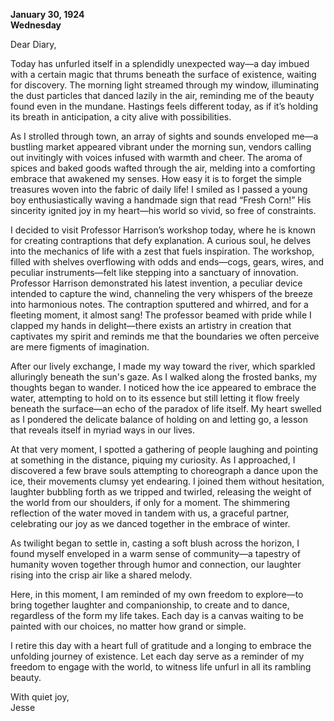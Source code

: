 
**January 30, 1924**  
**Wednesday**  

Dear Diary,  

Today has unfurled itself in a splendidly unexpected way—a day imbued with a certain magic that thrums beneath the surface of existence, waiting for discovery. The morning light streamed through my window, illuminating the dust particles that danced lazily in the air, reminding me of the beauty found even in the mundane. Hastings feels different today, as if it’s holding its breath in anticipation, a city alive with possibilities.

As I strolled through town, an array of sights and sounds enveloped me—a bustling market appeared vibrant under the morning sun, vendors calling out invitingly with voices infused with warmth and cheer. The aroma of spices and baked goods wafted through the air, melding into a comforting embrace that awakened my senses. How easy it is to forget the simple treasures woven into the fabric of daily life! I smiled as I passed a young boy enthusiastically waving a handmade sign that read “Fresh Corn!” His sincerity ignited joy in my heart—his world so vivid, so free of constraints.

I decided to visit Professor Harrison’s workshop today, where he is known for creating contraptions that defy explanation. A curious soul, he delves into the mechanics of life with a zest that fuels inspiration. The workshop, filled with shelves overflowing with odds and ends—cogs, gears, wires, and peculiar instruments—felt like stepping into a sanctuary of innovation. Professor Harrison demonstrated his latest invention, a peculiar device intended to capture the wind, channeling the very whispers of the breeze into harmonious notes. The contraption sputtered and whirred, and for a fleeting moment, it almost sang! The professor beamed with pride while I clapped my hands in delight—there exists an artistry in creation that captivates my spirit and reminds me that the boundaries we often perceive are mere figments of imagination.

After our lively exchange, I made my way toward the river, which sparkled alluringly beneath the sun's gaze. As I walked along the frosted banks, my thoughts began to wander. I noticed how the ice appeared to embrace the water, attempting to hold on to its essence but still letting it flow freely beneath the surface—an echo of the paradox of life itself. My heart swelled as I pondered the delicate balance of holding on and letting go, a lesson that reveals itself in myriad ways in our lives.

At that very moment, I spotted a gathering of people laughing and pointing at something in the distance, piquing my curiosity. As I approached, I discovered a few brave souls attempting to choreograph a dance upon the ice, their movements clumsy yet endearing. I joined them without hesitation, laughter bubbling forth as we tripped and twirled, releasing the weight of the world from our shoulders, if only for a moment. The shimmering reflection of the water moved in tandem with us, a graceful partner, celebrating our joy as we danced together in the embrace of winter.

As twilight began to settle in, casting a soft blush across the horizon, I found myself enveloped in a warm sense of community—a tapestry of humanity woven together through humor and connection, our laughter rising into the crisp air like a shared melody.

Here, in this moment, I am reminded of my own freedom to explore—to bring together laughter and companionship, to create and to dance, regardless of the form my life takes. Each day is a canvas waiting to be painted with our choices, no matter how grand or simple. 

I retire this day with a heart full of gratitude and a longing to embrace the unfolding journey of existence. Let each day serve as a reminder of my freedom to engage with the world, to witness life unfurl in all its rambling beauty.

With quiet joy,  
Jesse
